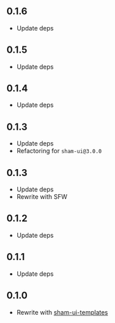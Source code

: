 ## 0.1.6
* Update deps

## 0.1.5
* Update deps

## 0.1.4
* Update deps

## 0.1.3
* Update deps
* Refactoring for `sham-ui@3.0.0`

## 0.1.3
* Update deps
* Rewrite with SFW

## 0.1.2
* Update deps

## 0.1.1
* Update deps

## 0.1.0 
* Rewrite with [sham-ui-templates](https://github.com/sham-ui/sham-ui-templates-loader)

